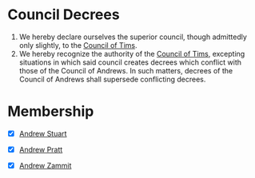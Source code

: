 # Council Decrees

1. We hereby declare ourselves the superior council, though admittedly only
   slightly, to the [Council of Tims].
1. We hereby recognize the authority of the [Council of Tims], excepting
   situations in which said council creates decrees which conflict with those of
   the Council of Andrews. In such matters, decrees of the Council of Andrews
   shall supersede conflicting decrees.

# Membership

- [x] [Andrew Stuart](https://github.com/andrewstuart) 
- [x] [Andrew Pratt](https://github.com/chemdrew)
- [x] [Andrew Zammit](https://github.com/zamnuts)


[Council Of Tims]: http://counciloftims.com

